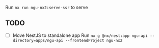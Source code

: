 Run `nx run ngu-nx2:serve-ssr` to serve 

## TODO
- [ ] Move NestJS to standalone app
    Run `nx g @nx/nest:app ngu-api --directory=apps/ngu-api --frontendProject ngu-nx2`
